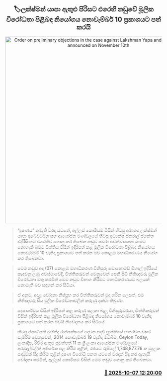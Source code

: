 <p align='center'><b><h2 align='center' title='Order on preliminary objections in the case against Lakshman Yapa and others to be announced on November 10th'>🏷ලක්ෂ්මන් යාපා ඇතුළු පිරිසට එරෙහි නඩුවේ මූලික විරෝධතා පිළිබඳ නියෝගය නොවැම්බර් 10 ප්‍රකාශයට පත් කරයි</h2></b></p>
<p align='center'><img src='https://helakuru.sgp1.cdn.digitaloceanspaces.com/esana/images/lib/court-2.jpg' width='600' alt='Order on preliminary objections in the case against Lakshman Yapa and others to be announced on November 10th'></p>

> “දූෂණය” නමැති වරද යටතේ, අල්ලස් කොමිසම විසින් හිටපු අමාත්‍ය ලක්ෂ්මන් යාපා අබේවර්ධන සහ ආයෝජන මණ්ඩලයේ හිටපු අධ්‍යක්ෂ ජනරාල් ජයන්ත එදිරිසිංහට එරෙහිව ගොනු කර තිබෙන නඩුව පවරා පවත්වාගෙන යාමට නොහැකි බවට විත්තිය විසින් ඉදිරිපත් කළ මූලික විරෝධතා පිළිබඳ නියෝගය නොවැම්බර් 10 වැනිදා ප්‍රකාශයට පත් කරන බව කොළඹ මහාධිකරණය නියෝග කර තිබෙනවා.

> මෙම නඩුව අද (07) කොළඹ මහාධිකරණ විනිසුරු මොහොමඩ් මිහාල් ඉදිරියේ කැඳවනු ලැබූ අවස්ථාවේදී, විත්තිකරුවන් වෙනුවෙන් පෙනී සිටි නීතිඥවරු මූලික විරෝධතා මතු කරමින් මෙම නඩුව විභාග කිරීමට මහාධිකරණයට බලයක් නොමැති බව සඳහන් කර සිටියා.

> ඒ අනුව, අදාළ චෝදනා නිෂ්ප්‍රභ කර විත්තිකරුවන් මුදා හරින ලෙසත්, එම නීතිඥවරු සිය මූලික විරෝධතාවලින් කරුණු දක්වා තිබුණා.

> දෙපාර්ශ්වය විසින් ඉදිරිපත් කළ කරුණු සලකා බැලූ විනිසුරුවරයා, විත්තිකරුවන් විසින් ඉදිරිපත් කළ මූලික විරෝධතා පිළිබඳ නියෝගය නොවැම්බර් 10 වැනිදා ප්‍රකාශයට පත් කරන බවයි නිවේදනය කර සිටියේ.

> හිටපු ජනාධිපති මහින්ද රාජපක්ෂගේ දෙවන පදවි ප්‍රාප්තියේ හතරවන වසර සැමරීම වෙනුවෙන්, 2014 නොවැම්බර් 19 වැනිදා මව්බිම, Ceylon Today, ලංකාදීප, රිවිර ඇතුළු පුවත්පත් 11 ක ශ්‍රී ලංකා ආයෝජන මණ්ඩලයේ අරමුදල්වලින් අතිරේක පළ කිරීම තුළින්, රජයට රුපියල් 1,748,877.76 ක මුදලක පාඩුවක් සිදු කිරීම තුළින් දූෂණ විරෝධී පනත යටතේ වරදක් සිදු කර ඇතැයි චෝදනා කරමින්, අල්ලස් කොමිසම විසින් මෙම නඩුව ගොනු කර තිබෙනවා.



<h3 align='right'><a href='https://www.helakuru.lk/esana/p/114261/'>📅 2025-10-07 12:20:00</a></h3>
